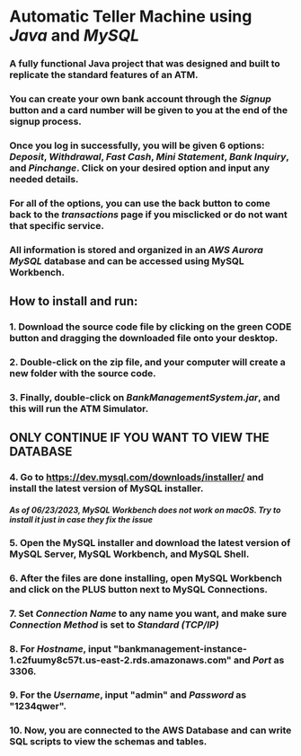 # Automatic Teller Machine using _Java_ and _MySQL_ 

### A fully functional Java project that was designed and built to replicate the standard features of an ATM.
### You can create your own bank account through the _Signup_ button and a card number will be given to you at the end of the signup process.
### Once you log in successfully, you will be given 6 options: _Deposit_, _Withdrawal_, _Fast Cash_, _Mini Statement_, _Bank Inquiry_, and _Pinchange_. Click on your desired option and input any needed details. 
### For all of the options, you can use the back button to come back to the _transactions_ page if you misclicked or do not want that specific service.
### All information is stored and organized in an _AWS Aurora MySQL_ database and can be accessed using MySQL Workbench.

## How to install and run: 
### 1. Download the source code file by clicking on the green **CODE** button and dragging the downloaded file onto your desktop. 
### 2. Double-click on the zip file, and your computer will create a new folder with the source code.
### 3. Finally, double-click on _BankManagementSystem.jar_, and this will run the ATM Simulator.
## **ONLY CONTINUE IF YOU WANT TO VIEW THE DATABASE**
### 4. Go to https://dev.mysql.com/downloads/installer/ and install the latest version of MySQL installer. 
####     **_As of 06/23/2023, MySQL Workbench does not work on macOS. Try to install it just in case they fix the issue_**
### 5. Open the MySQL installer and download the latest version of MySQL Server, MySQL Workbench, and MySQL Shell.
### 6. After the files are done installing, open MySQL Workbench and click on the **PLUS** button next to MySQL Connections.
### 7. Set _Connection Name_ to any name you want, and make sure _Connection Method_ is set to _Standard (TCP/IP)_
### 8. For _Hostname_, input "bankmanagement-instance-1.c2fuumy8c57t.us-east-2.rds.amazonaws.com" and _Port_ as 3306.
### 9. For the _Username_, input "admin" and _Password_ as "1234qwer".
### 10. Now, you are connected to the AWS Database and can write SQL scripts to view the schemas and tables.
